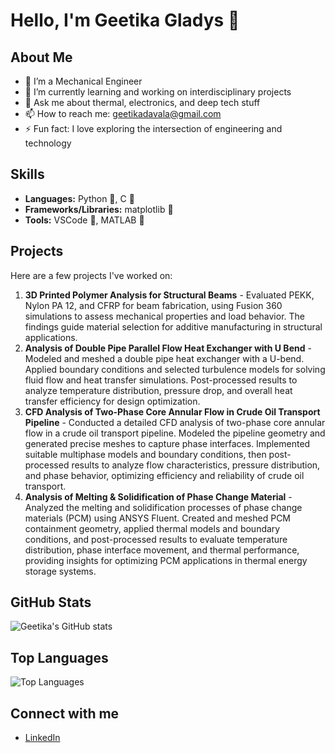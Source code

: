 # Hello, I'm Geetika Gladys 👋

## About Me
- 🔧 I’m a Mechanical Engineer
- 🌱 I’m currently learning and working on interdisciplinary projects
- 💬 Ask me about thermal, electronics, and deep tech stuff
- 📫 How to reach me: geetikadavala@gmail.com
- ⚡ Fun fact: I love exploring the intersection of engineering and technology

## Skills
- **Languages:** Python &#xf3e2;, C &#xf1c9;
- **Frameworks/Libraries:** matplotlib &#xf200;
- **Tools:** VSCode &#xf3ed;, MATLAB &#xf11b;

## Projects
Here are a few projects I've worked on:

1. **3D Printed Polymer Analysis for Structural Beams** - Evaluated PEKK, Nylon PA 12, and CFRP for beam fabrication, using Fusion 360 simulations to assess mechanical properties and load behavior. The findings guide material selection for additive manufacturing in structural applications.
2. **Analysis of Double Pipe Parallel Flow Heat Exchanger with U Bend** - Modeled and meshed a double pipe heat exchanger with a U-bend. Applied boundary conditions and selected turbulence models for solving fluid flow and heat transfer simulations. Post-processed results to analyze temperature distribution, pressure drop, and overall heat transfer efficiency for design optimization.
3. **CFD Analysis of Two-Phase Core Annular Flow in Crude Oil Transport Pipeline** - Conducted a detailed CFD analysis of two-phase core annular flow in a crude oil transport pipeline. Modeled the pipeline geometry and generated precise meshes to capture phase interfaces. Implemented suitable multiphase models and boundary conditions, then post-processed results to analyze flow characteristics, pressure distribution, and phase behavior, optimizing efficiency and reliability of crude oil transport.
4. **Analysis of Melting & Solidification of Phase Change Material** - Analyzed the melting and solidification processes of phase change materials (PCM) using ANSYS Fluent. Created and meshed PCM containment geometry, applied thermal models and boundary conditions, and post-processed results to evaluate temperature distribution, phase interface movement, and thermal performance, providing insights for optimizing PCM applications in thermal energy storage systems.

## GitHub Stats
![Geetika's GitHub stats](https://github-readme-stats.vercel.app/api?username=Geetika149&show_icons=true&theme=radical)

## Top Languages
![Top Languages](https://github-readme-stats.vercel.app/api/top-langs/?username=Geetika149&layout=compact&theme=radical)

## Connect with me
- [LinkedIn](https://www.linkedin.com/in/geetika-gladys-60b33825b)
